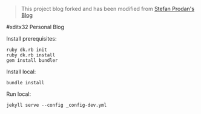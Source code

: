 > This project blog forked and has been modified from [Stefan Prodan's Blog](https://stefanprodan.com)

#xditx32 Personal Blog 

Install prerequisites:

```
ruby dk.rb init
ruby dk.rb install
gem install bundler
```

Install local:

```
bundle install
```

Run local:

```
jekyll serve --config _config-dev.yml
```
